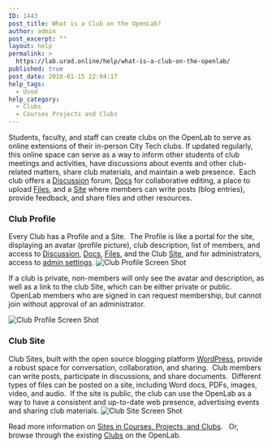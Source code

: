 ```yaml
---
ID: 1443
post_title: What is a Club on the OpenLab?
author: admin
post_excerpt: ""
layout: help
permalink: >
  https://lab.urad.online/help/what-is-a-club-on-the-openlab/
published: true
post_date: 2018-01-15 22:04:17
help_tags:
  - Úvod
help_category:
  - Clubs
  - Courses Projects and Clubs
---
```

Students, faculty, and staff can create clubs on the OpenLab to serve as online extensions of their in-person City Tech clubs. If updated regularly, this online space can serve as a way to inform other students of club meetings and activities, have discussions about events and other club-related matters, share club materials, and maintain a web presence.  Each club offers a <a title="Using “Discussion” forums" href="https://openlab.citytech.cuny.edu/blog/help/discussion-forums/">Discussion</a> forum, <a title="Using “Docs”" href="https://openlab.citytech.cuny.edu/blog/help/using-docs/">Docs</a> for collaborative editing, a place to upload <a title="Using “Files”" href="https://openlab.citytech.cuny.edu/blog/help/using-files/">Files</a>, and a <a title="What is a “Site” on a Course, Project, or Club?" href="https://openlab.citytech.cuny.edu/blog/help/what-is-a-site-on-a-course-project-or-club/">Site</a> where members can write posts (blog entries), provide feedback, and share files and other resources.
<h3><strong>Club Profile</strong></h3>
Every Club has a Profile and a Site.  The Profile is like a portal for the site, displaying an avatar (profile picture), club description, list of members, and access to <a title="Using “Discussion” forums" href="https://openlab.citytech.cuny.edu/blog/help/discussion-forums/">Discussion</a>, <a title="Using “Docs”" href="https://openlab.citytech.cuny.edu/blog/help/using-docs/">Docs</a>, <a title="Using “Files”" href="https://openlab.citytech.cuny.edu/blog/help/using-files/">Files</a>, and the Club <a title="What is a “Site” on a Course, Project, or Club?" href="https://openlab.citytech.cuny.edu/blog/help/what-is-a-site-on-a-course-project-or-club/">Site</a>, and for administrators, access to <a title="Changing privacy and other settings for a Course, Project, or Club" href="https://openlab.citytech.cuny.edu/blog/help/changing-privacy-and-other-settings-for-a-course-project-or-club/">admin settings</a>.

<img class="alignnone wp-image-36198 size-full" src="https://openlab.citytech.cuny.edu/wp-content/uploads/2012/09/what_is_club_1_v2.png" alt="Club Profile Screen Shot" />

If a club is private, non-members will only see the avatar and description, as well as a link to the club Site, which can be either private or public.  OpenLab members who are signed in can request membership, but cannot join without approval of an administrator.

<img class="alignnone wp-image-36198 size-full" src="https://openlab.citytech.cuny.edu/wp-content/uploads/2012/09/what_is_club_1_v2.png" alt="Club Profile Screen Shot" />
<h3><strong>Club Site</strong></h3>
Club Sites, built with the open source blogging platform <a href="http://wordpress.org/" target="_blank" rel="noopener">WordPress</a>, provide a robust space for conversation, collaboration, and sharing.  Club members can write posts, participate in discussions, and share documents.  Different types of files can be posted on a site, including Word docs, PDFs, images, video, and audio.  If the site is public, the club can use the OpenLab as a way to have a consistent and up-to-date web presence, advertising events and sharing club materials.

<img class="alignnone wp-image-36201 size-full" src="https://openlab.citytech.cuny.edu/wp-content/uploads/2012/09/what_is_club_3_v2.png" alt="Club Site Screen Shot" />

Read more information on <a href="https://openlab.citytech.cuny.edu/blog/help/help-category/sites-on-the-openlab/">Sites in Courses, Projects, and Clubs</a>.   Or, browse through the existing <a href="https://openlab.citytech.cuny.edu/clubs/">Clubs</a> on the OpenLab.
